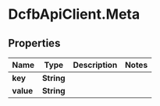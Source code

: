 # DcfbApiClient.Meta

## Properties
Name | Type | Description | Notes
------------ | ------------- | ------------- | -------------
**key** | **String** |  | 
**value** | **String** |  | 


